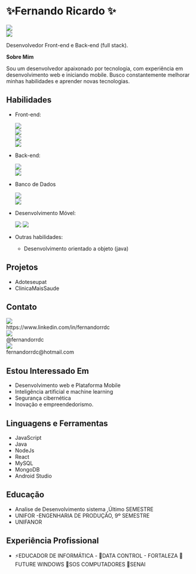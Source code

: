 
<H1>✨Fernando Ricardo ✨</H1>
<div>
	<img src=https://github-readme-stats-git-masterrstaa-rickstaa.vercel.app/api?username=fernandorrdc&theme=radical><br>
 	<img src=https://github-profile-summary-cards.vercel.app/api/cards/profile-details?username=fernandorrdc&theme=radical>
	
</div>	


Desenvolvedor Front-end e Back-end (full stack).

<b>Sobre Mim</b>

Sou um desenvolvedor apaixonado por tecnologia, com experiência em desenvolvimento web e iniciando mobile. Busco constantemente melhorar minhas habilidades e aprender novas tecnologias.

<H2>Habilidades</H2>

- Front-end:
	
 	 <div>
		<img src=https://img.shields.io/badge/React-20232A?style=for-the-badge&logo=react&logoColor=61DAFB><br>
		<img src=https://img.shields.io/badge/HTML5-E34F26 ?style=for-the-badge&logo=html5&logoColor=white><br>
	 	<img src=https://img.shields.io/badge/CSS3-1572B6?style=for-the-badge&logo=css3&logoColor=white><br>
		<img src=https://img.shields.io/badge/JavaScript-323330?style=for-the-badge&logo=javascript&logoColor=F7DF1E>
	 </div>
	
- Back-end:
  	<div>
		<img src=https://img.shields.io/badge/PHP-777BB4?style=for-the-badge&logo=php&logoColor=white><br>
		<img src=https://img.shields.io/badge/Node.js-43853D?style=for-the-badge&logo=node.js&logoColor=white><br>
	</div>
	
 - Banco de Dados
	<div>
		<img src=https://img.shields.io/badge/MySQL-005C84?style=for-the-badge&logo=mysql&logoColor=white ><br>
		<img src=https://img.shields.io/badge/MongoDB-4EA94B?style=for-the-badge&logo=mongodb&logoColor=white ><br>
	</div>
	
- Desenvolvimento Móvel:
  	<div>
		<img src=https://img.shields.io/badge/Java-ED8B00?style=for-the-badge&logo=openjdk&logoColor=white>
		<img src=https://img.shields.io/badge/Android_Studio-3DDC84?style=for-the-badge&logo=android-studio&logoColor=white ><br>
	</div>
  	 
- Outras habilidades:
	- Desenvolvimento orientado a objeto (java)
  

<H2>Projetos</H2>

- Adoteseupat
- ClinicaMaisSaude


<H2>Contato </H2>
<div>
	<img src=https://img.shields.io/badge/LinkedIn-0077B5?style=for-the-badge&logo=linkedin&logoColor=white>
	<br>https://www.linkedin.com/in/fernandorrdc<br>
	<img src=https://img.shields.io/badge/Instagram-E4405F?style=for-the-badge&logo=instagram&logoColor=white >
	<br> @fernandorrdc <br>
	<img src=https://img.shields.io/badge/Microsoft_Outlook-0078D4?style=for-the-badge&logo=microsoft-outlook&logoColor=white >
	<br>fernandorrdc@hotmail.com
</div>

<H2>Estou Interessado Em </H2>

- Desenvolvimento web e Plataforma Mobile
- Inteligência artificial e machine learning
- Segurança cibernética
- Inovação e empreendedorismo.

<H2>Linguagens e Ferramentas</H2>

- JavaScript
- Java
- NodeJs
- React
- MySQL
- MongoDB
- Android Studio

<H2>Educação</H2>

- Analise de Desenvolvimento sistema ,Último SEMESTRE
- UNIFOR
-ENGENHARIA DE PRODUÇÃO, 9º SEMESTRE 
- UNIFANOR

<H2>Experiência Profissional</H2>

- ⚡EDUCADOR DE INFORMÁTICA - 
	  👯DATA CONTROL - FORTALEZA
	  👯FUTURE WINDOWS
	  👯SOS COMPUTADORES 
	  👯SENAI




